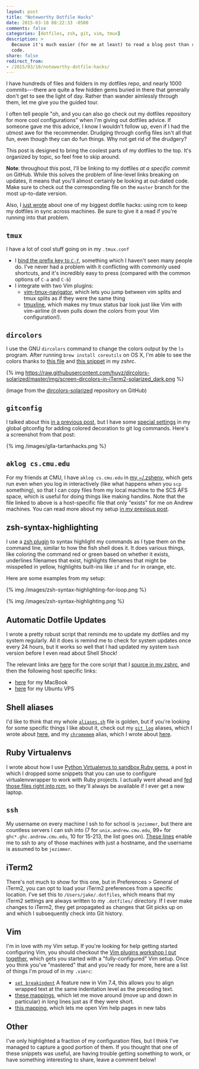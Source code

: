 ```yaml
---
layout: post
title: "Noteworthy Dotfile Hacks"
date: 2015-03-10 00:22:33 -0500
comments: false
categories: [dotfiles, zsh, git, vim, tmux]
description: >
  Because it's much easier (for me at least) to read a blog post than read the
  code.
share: false
redirect_from:
- /2015/03/10/noteworthy-dotfile-hacks/
---
```


I have hundreds of files and folders in my dotfiles repo, and nearly 1000
commits---there are quite a few hidden gems buried in there that generally don't
get to see the light of day. Rather than wander aimlessly through them, let me
give you the guided tour.

<!-- more -->

I often tell people "oh, and you can also go check out my dotfiles repository
for more cool configurations" when I'm giving out dotfiles advice. If someone
gave me this advice, I know I wouldn't follow up, even if I had the utmost awe
for the recommender. Drudging through config files isn't all that fun, even
though they can do fun things. Why not get rid of the drudgery?

This post is designed to bring the coolest parts of my dotfiles to the top. It's
organized by topic, so feel free to skip around.

__Note__: throughout this post, I'll be linking to my dotfiles _at a specific
commit_ on GitHub. While this solves the problem of line-level links breaking on
updates, it means that you'll almost certainly be looking at out-dated code.
Make sure to check out the corresponding file on the `master` branch for the
most up-to-date version.

Also, I [just wrote][modular] about one of my biggest dotfile hacks: using rcm
to keep my dotfiles in sync across machines. Be sure to give it a read if you're
running into that problem.

## `tmux`

I have a lot of cool stuff going on in my `.tmux.conf`

- I [bind the prefix key to `C-f`][tmux-prefix], something which I haven't seen
  many people do.  I've never had a problem with it conflicting with commonly
  used shortcuts, and it's incredibly easy to press (compared with the common
  options of `C-a` and `C-b`)
- I integrate with two Vim plugins:
  - [vim-tmux-navigator][vim-tmux-navigator], which lets you jump between vim
    splits and tmux splits as if they were the same thing
  - [tmuxline][tmuxline], which makes my tmux status bar look just like Vim with
    vim-airline (it even pulls down the colors from your Vim configuration!).

[tmux-prefix]: https://github.com/jez/dotfiles/blob/0ca7dfb042e8d0e6790e7142487812517b5a4209/tmux.conf#L1-L4
[vim-tmux-navigator]: https://github.com/jez/dotfiles/blob/0ca7dfb042e8d0e6790e7142487812517b5a4209/tmux.conf#L18-L27
[tmuxline]: https://github.com/jez/dotfiles/blob/0ca7dfb042e8d0e6790e7142487812517b5a4209/tmux.conf#L48-L49


## `dircolors`

I use the GNU `dircolors` command to change the colors output by the `ls`
program. After running `brew install coreutils` on OS X, I'm able to see the
colors thanks to [this file][dircolors] and [this snippet][gnubin] in my zshrc.

{% img https://raw.githubusercontent.com/huyz/dircolors-solarized/master/img/screen-dircolors-in-iTerm2-solarized_dark.png %}

(image from the [dircolors-solarized][dircolors-solarized] repository on GitHub)

[dircolors]: https://github.com/jez/dotfiles/blob/0ca7dfb042e8d0e6790e7142487812517b5a4209/dircolors
[gnubin]: https://github.com/jez/dotfiles/blob/0ca7dfb042e8d0e6790e7142487812517b5a4209/host-Jacobs-MacBook-Air/util/host.sh#L19-L21
[dircolors-solarized]: https://github.com/seebi/dircolors-solarized


## `gitconfig`

I talked about this [in a previous post][glla], but I have some [special
settings][decorate] in my global gitconfig for adding colored decoration to git
log commands. Here's a screenshot from that post:

{% img /images/glla-tartanhacks.png %}

[glla]: /2015/01/16/mastering-git-log-for-collaboration/
[decorate]: https://github.com/jez/dotfiles/blob/eba0202443de6bcc171dbe6bc133fa9fe02357f7/host-Jacobs-MacBook-Air/gitconfig#L20-L24

## `aklog cs.cmu.edu`

For my friends at CMU, I have `aklog cs.cmu.edu` in [my ~/.zshenv][cmu-zshenv],
which gets run even when you log in interactively (like what happens when you
`scp` something), so that I can copy files from my local machine to the SCS AFS
space, which is useful for doing things like making handins. Note that the file
linked to above is a host-specific file that only "exists" for me on Andrew
machines. You can read more about my setup [in my
previous post][modular].

[cmu-zshenv]: https://github.com/jez/dotfiles/blob/eba0202443de6bcc171dbe6bc133fa9fe02357f7/host-andrew/util/host.zshenv#L1
[modular]: /2015/03/09/getting-started-with-rcm/

## zsh-syntax-highlighting

I use a [zsh plugin][zsh-syntax] to syntax highlight my commands as I type them
on the command line, similar to how the fish shell does it. It does various
things, like coloring the command red or green based on whether it exists,
underlines filenames that exist, highlights filenames that might be misspelled
in yellow, highlights built-ins like `if` and `for` in orange, etc.

Here are some examples from my setup:

{% img /images/zsh-syntax-highlighting-for-loop.png %}

{% img /images/zsh-syntax-highlighting.png %}

[zsh-syntax]: https://github.com/jez/dotfiles/blob/eba0202443de6bcc171dbe6bc133fa9fe02357f7/util/misc.zsh#L79-L80

## Automatic Dotfile Updates

I wrote a pretty robust script that reminds me to update my dotfiles and my
system regularly. All it does is remind me to check for system updates once
every 24 hours, but it works so well that I had updated my system `bash` version
before I even read about Shell Shock!

The relevant links are [here][auto-update] for the core script that I [source in
my zshrc][update-zsh], and then the following host specific links:

- [here][update-mac] for my MacBook
- [here][update-ubuntu] for my Ubuntu VPS

[auto-update]: https://github.com/jez/dotfiles/blob/eba0202443de6bcc171dbe6bc133fa9fe02357f7/util/auto-update.sh
[update-zsh]: https://github.com/jez/dotfiles/blob/eba0202443de6bcc171dbe6bc133fa9fe02357f7/zshrc#L44-L45
[update-mac]: https://github.com/jez/dotfiles/blob/eba0202443de6bcc171dbe6bc133fa9fe02357f7/host-Jacobs-MacBook-Air/util/host.sh#L69-L86
[update-ubuntu]: https://github.com/jez/dotfiles/blob/eba0202443de6bcc171dbe6bc133fa9fe02357f7/host-ghost.zimmerman.io/util/host.sh#L24-L31


## Shell aliases

I'd like to think that my whole [`aliases.sh`][aliases] file is golden, but if
you're looking for some specific things I like about it, check out my [`git log`][glla-code]
aliases, which I wrote about [here][glla], and my [`chromemem`][chromemem-code] alias, which I wrote about [here][chromemem].

[aliases]: https://github.com/jez/dotfiles/blob/eba0202443de6bcc171dbe6bc133fa9fe02357f7/util/aliases.sh
[glla-code]: https://github.com/jez/dotfiles/blob/eba0202443de6bcc171dbe6bc133fa9fe02357f7/util/aliases.sh#L75-L86
[glla]: /2015/01/16/mastering-git-log-for-collaboration/
[chromemem-code]: https://github.com/jez/dotfiles/blob/eba0202443de6bcc171dbe6bc133fa9fe02357f7/util/aliases.sh#L44-L45
[chromemem]: /2014/12/29/google-chrome-a-memory-hog/


## Ruby Virtualenvs

I wrote about how I use [Python Virtualenvs to sandbox Ruby
gems][ruby-virtualenvs], a post in which I dropped some snippets that you can
use to configure virtualenvwrapper to work with Ruby projects. I actually went
ahead and [fed those files right into rcm][virtualenvs], so they'll always be available if I
ever get a new laptop.

[ruby-virtualenvs]: /2014/12/22/ruby-virtualenvs/
[virtualenvs]: https://github.com/jez/dotfiles/tree/eba0202443de6bcc171dbe6bc133fa9fe02357f7/host-Jacobs-MacBook-Air/virtualenvs


## `ssh`

My username on every machine I ssh to for school is `jezimmer`, but there are
countless servers I can ssh into (7 for `unix.andrew.cmu.edu`, 99+ for
`ghc*.ghc.andrew.cmu.edu`, 10 for 15-213, the list goes on). [These
lines][ssh-jezimmer] enable me to ssh to any of those machines with just a
hostname, and the username is assumed to be `jezimmer`.

[ssh-jezimmer]: https://github.com/jez/dotfiles/blob/eba0202443de6bcc171dbe6bc133fa9fe02357f7/host-Jacobs-MacBook-Air/ssh/config#L7-L19

## iTerm2

There's not much to show for this one, but in Preferences > General of iTerm2,
you can opt to load your iTerm2 preferences from a specific location. I've set
this to `/Users/jake/.dotfiles`, which means that my iTerm2 settings are always
written to my `.dotfiles/` directory. If I ever make changes to iTerm2, they get
propagated as changes that Git picks up on and which I subsequently check into
Git history.

## Vim

I'm in love with my Vim setup. If you're looking for help getting started
configuring Vim, you should checkout the [Vim plugins workshop I put
together][vim-as-an-ide], which gets you started with a "fully-configured" Vim
setup. Once you think you've "mastered" that and you're ready for more, here are
a list of things I'm proud of in my `.vimrc`:

- [`set breakindent`][breakindent] A feature new in Vim 7.4, this allows you to
  align wrapped text at the same indentation level as the preceding text.
- [these mappings][long-lines], which let me move around (move up and down in
  particular) in long lines just as if they were short.
- [this mapping][tab-help], which lets me open Vim help pages in new tabs

[vim-as-an-ide]: https://github.com/jez/vim-as-an-ide
[breakindent]: https://github.com/jez/dotfiles/blob/eba0202443de6bcc171dbe6bc133fa9fe02357f7/vimrc#L65-L67
[long-lines]: https://github.com/jez/dotfiles/blob/eba0202443de6bcc171dbe6bc133fa9fe02357f7/vimrc#L100-L106
[tab-help]: https://github.com/jez/dotfiles/blob/eba0202443de6bcc171dbe6bc133fa9fe02357f7/vimrc#L90-L91


## Other

I've only highlighted a fraction of my configuration files, but I think I've
managed to capture a good portion of them. If you thought that one of these
snippets was useful, are having trouble getting something to work, or have
something interesting to share, leave a comment below! 

